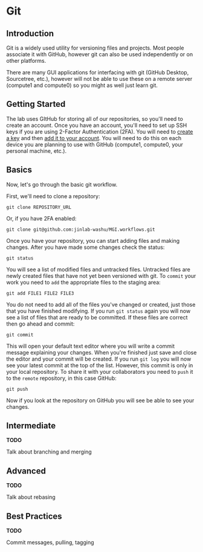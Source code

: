 # Git

## Introduction

Git is a widely used utility for versioning files and projects. Most people associate it with GitHub, however git can also be used independently or on other platforms.

There are many GUI applications for interfacing with git (GitHub Desktop, Sourcetree, etc.), however will not be able to use these on a remote server (compute1 and compute0) so you might as well just learn git.

## Getting Started

The lab uses GItHub for storing all of our repositories, so you'll need to create an account. Once you have an account, you'll need to set up SSH keys if you are using 2-Factor Authentication (2FA). You will need to [create a key](https://help.github.com/en/github/authenticating-to-github/generating-a-new-ssh-key-and-adding-it-to-the-ssh-agent) and then [add it to your account](https://help.github.com/en/github/authenticating-to-github/adding-a-new-ssh-key-to-your-github-account). You will need to do this on each device you are planning to use with GitHub (compute1, compute0, your personal machine, etc.).

## Basics

Now, let's go through the basic git workflow.

First, we'll need to clone a repository:

```
git clone REPOSITORY_URL
```

Or, if you have 2FA enabled:

```
git clone git@github.com:jinlab-washu/MGI.workflows.git
```

Once you have your repository, you can start adding files and making changes. After you have made some changes check the status:

```
git status
```

You will see a list of modified files and untracked files. Untracked files are newly created files that have not yet been versioned with git. To `commit` your work you need to `add` the appropriate files to the staging area:

```
git add FILE1 FILE2 FILE3
```

You do not need to add all of the files you've changed or created, just those that you have finished modifying. If you run `git status` again you will now see a list of files that are ready to be committed. If these files are correct then go ahead and commit:

```
git commit
```

This will open your default text editor where you will write a commit message explaining your changes. When you're finished just save and close the editor and your commit will be created. If you run `git log` you will now see your latest commit at the top of the list. However, this commit is only in your local repository. To share it with your collaborators you need to `push` it to the `remote` repository, in this case GitHub:

```
git push
```

Now if you look at the repository on GitHub you will see be able to see your changes.


## Intermediate

**TODO**

Talk about branching and merging

## Advanced

**TODO**

Talk about rebasing

## Best Practices

**TODO**

Commit messages, pulling, tagging
